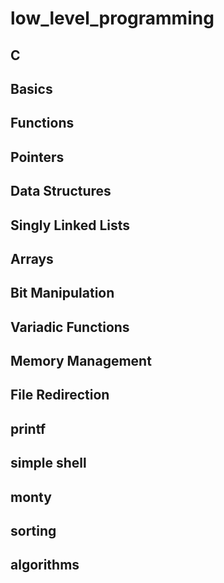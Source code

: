 # low_level_programming
## C
## Basics
## Functions
## Pointers
## Data Structures
## Singly Linked Lists
## Arrays
## Bit Manipulation
## Variadic Functions
## Memory Management
## File Redirection
## printf
## simple shell
## monty
## sorting 
## algorithms
